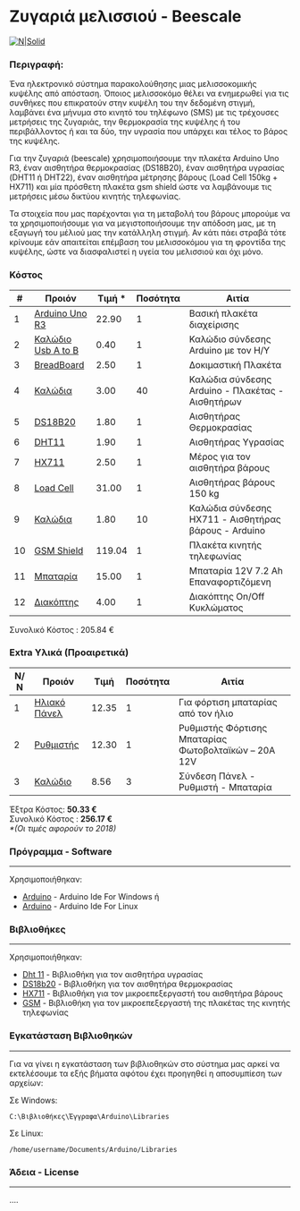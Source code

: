 # Ζυγαριά μελισσιού - Beescale
[![N|Solid](https://sofronas.github.io/img/bee_logo_powered.png)](https://sofronas.github.io/)
### Περιγραφή:
Ένα ηλεκτρονικό σύστημα παρακολούθησης μιας μελισσοκομικής κυψέλης από απόσταση. Όποιος μελισσοκόμο θέλει να ενημερωθεί για τις συνθήκες που επικρατούν στην κυψέλη του την δεδομένη στιγμή, λαμβάνει ένα μήνυμα στο κινητό του τηλέφωνο (SMS) με τις τρέχουσες μετρήσεις της ζυγαριάς, την θερμοκρασία της κυψέλης ή του περιβάλλοντος ή και τα δύο, την υγρασία που υπάρχει και τέλος το βάρος της κυψέλης.

Για την ζυγαριά (beescale) χρησιμοποιήσουμε την πλακέτα Arduino Uno R3, έναν αισθητήρα θερμοκρασίας (DS18B20), έναν αισθητήρα υγρασίας (DHT11 ή DHT22), έναν αισθητήρα μέτρησης βάρους (Load Cell 150kg + HX711) και μία πρόσθετη πλακέτα gsm shield ώστε να λαμβάνουμε τις μετρήσεις μέσω δικτύου κινητής τηλεφωνίας.

Τα στοιχεία που μας παρέχονται για τη μεταβολή του βάρους μπορούμε να τα χρησιμοποιήσουμε για να μεγιστοποιήσουμε την απόδοση μας, με τη εξαγωγή του μέλιού μας την κατάλληλη στιγμή. Αν κάτι πάει στραβά τότε κρίνουμε εάν απαιτείται επέμβαση του μελισσοκόμου για τη φροντίδα της κυψέλης, ώστε να διασφαλιστεί η υγεία του μελισσιού και όχι μόνο.

### Κόστος
| #  | Προιόν  | Τιμή * | Ποσότητα  | Αιτία  |
|---|---|---|---|---|
| 1  | [Arduino Uno R3](https://grobotronics.com/arduino-uno-rev3.html)  | 22.90  | 1 | Βασική πλακέτα διαχείρισης  |
| 2 | [Καλώδιο Usb A to B](https://www.firesale.gr/index.php?_route_=powertech-kalothio-usb-2-0-se-usb-type-b-1m-chalkino-mauro.html&skr_prm=WyJhZDYzYWE2MC1hN2RhLTRhZDAtODg2NC03YmU3NDY3MTFjNWQiLDE1NjIyMjc1MTc3NDMseyJhcHBfdHlwZSI6IndlYiIsInRhZ3MiOiIifV0)  | 0.40  | 1  |  Καλώδιο σύνδεσης Arduino με τον Η/Υ |
| 3  |  [BreadBoard](https://www.devobox.com/el/breadboardsen/52-breadboard-half-size-400-tie-point-white.html?skr_prm=WyJhZDYzYWE2MC1hN2RhLTRhZDAtODg2NC03YmU3NDY3MTFjNWQiLDE1NjIyMjc5MzQ3NDMseyJhcHBfdHlwZSI6IndlYiIsInRhZ3MiOiIifV0) | 2.50  | 1  | Δοκιμαστική Πλακέτα  |
| 4 |[Καλώδια](https://www.cableworks.gr/ilektronika/arduino-and-microcontrollers/prototyping/dupont-jumper-wires/40pcs-small-male-to-male-dupont-wires-cables-for-arduino-10cm-m-m/?skr_prm=WyJhZDYzYWE2MC1hN2RhLTRhZDAtODg2NC03YmU3NDY3MTFjNWQiLDE1NjIyMjgwNzA3NDIseyJhcHBfdHlwZSI6IndlYiIsInRhZ3MiOiIifV0) | 3.00 | 40 | Καλώδια σύνδεσης Arduino - Πλακέτας - Αισθητήρων|
| 5 | [DS18B20](https://www.cableworks.gr/ilektronika/arduino-and-microcontrollers/sensors/temperature/ds18b20-18b20-to-92-thermometer-temperature-sensor-for-arduino-dallas/?skr_prm=WyJhZDYzYWE2MC1hN2RhLTRhZDAtODg2NC03YmU3NDY3MTFjNWQiLDE1NjIyMjgxNzg3NjIseyJhcHBfdHlwZSI6IndlYiIsInRhZ3MiOiIifV0)| 1.80 | 1 | Αισθητήρας Θερμοκρασίας|
| 6 | [DHT11](https://grobotronics.com/dht11.html) | 1.90 | 1 | Αισθητήρας Υγρασίας|
| 7 | [HX711](https://www.hellasdigital.gr/electronics/sensors/weight-sensors/weighing-sensor-module-24-bit-a-d-conversion-hx711-for-arduino/)| 2.50 | 1 | Μέρος για τον αισθητήρα βάρους|
| 8 | [Load Cell](https://www.hellasdigital.gr/electronics/sensors/weight-sensors/150kg-weighing-scale-load-cell-sensor/)| 31.00 | 1 | Αισθητήρας βάρους 150 kg| 
| 9 | [Καλώδια](https://grobotronics.com/jumper-wires-15cm-female-to-male-pack-of-10.html) | 1.80 | 10 | Καλώδια σύνδεσης HX711 - Αισθητήρας βάρους - Arduino|
| 10 | [GSM Shield](https://www.hellasdigital.gr/go-create/arduino-shields-and-accessories/arduino-gsm-shield-2-antenna-connector/) | 119.04 | 1 | Πλακέτα κινητής τηλεφωνίας|
| 11 | [Μπαταρία](https://www.thebatteryshop.gr/index.php?route=product/product&product_id=267) | 15.00 | 1 | Μπαταρία 12V 7.2 Ah Επαναφορτιζόμενη|
| 12 | [Διακόπτης](https://www.easytechnology.gr/index.php?main_page=product_info&products_id=29576&ref=bestprice.gr) | 4.00 | 1 | Διακόπτης On/Off Κυκλώματος|

Συνολικό Κόστος : 205.84 € 

### Extra Υλικά (Προαιρετικά)
| Ν/Ν  | Προιόν  | Τιμή  | Ποσότητα  | Αιτία  |
|---|---|---|---|---|
| 1 | [Ηλιακό Πάνελ](https://energypower.gr/proionta/fotovoltaiko-panel-monokristalliko-luxor-solo-line-10w/?skr_prm=WyJhZDYzYWE2MC1hN2RhLTRhZDAtODg2NC03YmU3NDY3MTFjNWQiLDE1NjIyMjkzMTc3NjEseyJhcHBfdHlwZSI6IndlYiIsInRhZ3MiOiIifV0)  | 12.35  | 1  | Για φόρτιση μπαταρίας από τον ήλιο  |
| 2 | [Ρυθμιστής](https://www.babaloo.gr/product/rythmistis-fortisis-mpatarias-fotovoltaikon-20a-12v-cmtp20-oem/?skr_prm=WyJhZDYzYWE2MC1hN2RhLTRhZDAtODg2NC03YmU3NDY3MTFjNWQiLDE1NjIyMjkzNzA3NDkseyJhcHBfdHlwZSI6IndlYiIsInRhZ3MiOiIifV0)  | 12.30  | 1  |  Ρυθμιστής Φόρτισης Μπαταρίας Φωτοβολταϊκών – 20A 12V   |
| 3 | [Καλώδιο](https://www.smart-cover.gr/product/%CE%BA%CE%B1%CE%BB%CF%89%CE%B4%CE%B9%CE%BF-%CF%83%CF%85%CE%BD%CE%B4%CE%B5%CF%83%CE%B7%CF%83-%CE%B1%CF%80%CE%BF-%CF%81%CF%85%CE%B8%CE%BC%CE%B9%CF%83%CF%84%CE%B7-%CF%86%CE%BF%CF%81%CF%84%CE%B9%CF%83/)  | 8.56  | 3 | Σύνδεση Πάνελ - Ρυθμιστή - Μπαταρία  |

Έξτρα Κόστος: <b>50.33 € </b><br>
Συνολικό Κόστος : <b>256.17 €</b>
<br>
<em>*(Οι τιμές αφορούν το 2018)</em>


### Πρόγραμμα - Software
<hr>
Χρησιμοποιήθηκαν:

* [Arduino](https://www.arduino.cc/en/Guide/Windows) - Arduino Ide For Windows
ή
* [Arduino](https://www.arduino.cc/en/Guide/Linux) - Arduino Ide For Linux

### Βιβλιοθήκες
<hr>

Χρησιμοποιήθηκαν:
* [Dht 11](https://github.com/adidax/dht11) - Βιβλιοθήκη για τον αισθητήρα υγρασίας
* [DS18b20](https://github.com/milesburton/Arduino-Temperature-Control-Library) - Βιβλιοθήκη για τον αισθητήρα θερμοκρασίας
* [HX711](https://www.arduinolibraries.info/libraries/hx711-arduino-library) - Βιβλιοθήκη για τον μικροεπεξεργαστή του αισθητήρα βάρους
* [GSM](https://www.arduino.cc/en/Reference/GSM) - Βιβλιοθήκη για τον μικροεπεξεργαστή της πλακέτας της κινητής τηλεφωνίας

### Εγκατάσταση Βιβλιοθηκών
<hr>

Για να γίνει η εγκατάσταση των βιβλιοθηκών στο σύστημα μας αρκεί να εκτελέσουμε τα εξής βήματα αφότου έχει προηγηθεί η αποσυμπίεση των αρχείων:

Σε Windows:
```
C:\Βιβλιοθήκες\Έγγραφα\Arduino\Libraries
```
Σε Linux:
```
/home/username/Documents/Arduino/Libraries
```

### Άδεια - License
---
....
